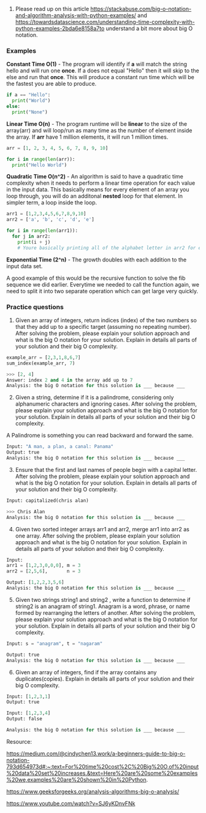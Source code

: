 1. Please read up on this article https://stackabuse.com/big-o-notation-and-algorithm-analysis-with-python-examples/ and https://towardsdatascience.com/understanding-time-complexity-with-python-examples-2bda6e8158a7to understand a bit more about big O notation.

### Examples

**Constant Time O(1)** - The program will identify if **a** will match the string hello and will run one **once**. If a does not equal "Hello" then it will skip to the else and run that **once**. This will produce a constant run time which will be the fastest you are able to produce.

```python
if a == "Hello":
  print("World")
else:
  print("None")
```

**Linear Time O(n)** - The program runtime will be **linear** to the size of the array(arr) and will loop/run as many time as the number of element inside the array. If **arr** have 1 million elements, it will run 1 million times. 

```python
arr = [1, 2, 3, 4, 5, 6, 7, 8, 9, 10]

for i in range(len(arr)):
  print("Hello World")
```

**Quadratic Time O(n^2)** - An algorithm is said to have a quadratic time complexity when it needs to perform a linear time operation for each value in the input data. This basically means for every element of an array you loop through, you will do an additonal **nested** loop for that element. In simpler term, a loop inside the loop.

```python
arr1 = [1,2,3,4,5,6,7,8,9,10]
arr2 = ['a', 'b', 'c', 'd', 'e']

for i in range(len(arr1)):
  for j in arr2:
    print(i + j)
    # Youre basically printing all of the alphabet letter in arr2 for every number inside arr1 so you can see why it will be N^2
```

**Exponential Time (2^n)** - The growth doubles with each addition to the input data set. 

A good example of this would be the recursive function to solve the fib sequence we did earlier. Everytime we needed to call the function again, we need to split it into two separate operation which can get large very quickly.

### Practice questions

1. Given an array of integers, return indices (index) of the two numbers so that they add up to a specific target (assuming no repeating number). After solving the problem, please explain your solution approach and what is the big O notation for your solution. Explain in details all parts of your solution and their big O complexity.

```python 
example_arr = [2,3,1,8,6,7]
sum_index(example_arr, 7)

>>> [2, 4]
Answer: index 2 and 4 in the array add up to 7
Analysis: the big O notation for this solution is ___ because ___
```

2. Given a string, determine if it is a palindrome, considering only alphanumeric characters and ignoring cases. After solving the problem, please explain your solution approach and what is the big O notation for your solution. Explain in details all parts of your solution and their big O complexity.

A Palindrome is something you can read backward and forward the same.

```python
Input: "A man, a plan, a canal: Panama"
Output: true
Analysis: the big O notation for this solution is ___ because ___
```

3. Ensure that the first and last names of people begin with a capital letter. After solving the problem, please explain your solution approach and what is the big O notation for your solution. Explain in details all parts of your solution and their big O complexity.

```python
Input: capitalized(chris alan)

>>> Chris Alan
Analysis: the big O notation for this solution is ___ because ___
```

4. Given two sorted integer arrays arr1 and arr2, merge arr1 into arr2 as one array. After solving the problem, please explain your solution approach and what is the big O notation for your solution. Explain in details all parts of your solution and their big O complexity.

```python
Input:
arr1 = [1,2,3,0,0,0], m = 3
arr2 = [2,5,6],       n = 3

Output: [1,2,2,3,5,6]
Analysis: the big O notation for this solution is ___ because ___
```

5. Given two strings string1 and string2 , write a function to determine if string2 is an anagram of string1. Anagram is a word, phrase, or name formed by rearranging the letters of another. After solving the problem, please explain your solution approach and what is the big O notation for your solution. Explain in details all parts of your solution and their big O complexity.

```python
Input: s = "anagram", t = "nagaram"

Output: true
Analysis: the big O notation for this solution is ___ because ___
```
6. Given an array of integers, find if the array contains any duplicates(copies). Explain in details all parts of your solution and their big O complexity.

```python
Input: [1,2,3,1]
Output: true

Input: [1,2,3,4]
Output: false

Analysis: the big O notation for this solution is ___ because ___
```



Resource:

https://medium.com/@cindychen13.work/a-beginners-guide-to-big-o-notation-793d654973d#:~:text=For%20time%20cost%2C%20Big%20O,of%20input%20data%20set%20increases.&text=Here%20are%20some%20examples%20we,examples%20are%20shown%20in%20Python.

https://www.geeksforgeeks.org/analysis-algorithms-big-o-analysis/

https://www.youtube.com/watch?v=SJ6yKDnvFNk
